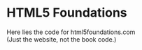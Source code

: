 # HTML5 Foundations

Here lies the code for html5foundations.com  
(Just the website, not the book code.)